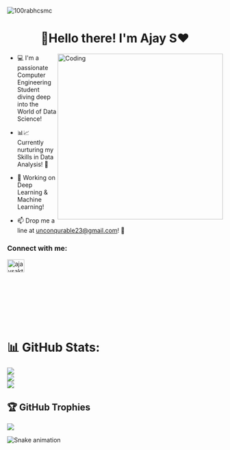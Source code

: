 


<p align="left"> <img src="https://komarev.com/ghpvc/?username=ajay2303&label=Profile%20views&color=0e75b6&style=flat" alt="100rabhcsmc" /> </p>


<h1 align="center"> 👋Hello there! I'm Ajay S❤️ </h1>
<img align="right" alt="Coding" width="386" src="https://user-images.githubusercontent.com/74038190/235224431-e8c8c12e-6826-47f1-89fb-2ddad83b3abf.gif">

- 💻 I'm a passionate Computer Engineering Student diving deep into the World of Data Science!

- 📊📈 Currently nurturing my Skills in Data Analysis! 🤖

- 🔭 Working on Deep Learning & Machine Learning! 

- 📫 Drop me a line at unconqurable23@gmail.com! 📧

<h3 align="left">Connect with me:</h3>

<p align="left">
<a href="https://linkedin.com/in/ajaysakthivel23" target="blank"><img align="center" src="https://raw.githubusercontent.com/rahuldkjain/github-profile-readme-generator/master/src/images/icons/Social/linked-in-alt.svg" alt="ajaysakthivel23" height="30" width="40" /></a>
</p> <br><br><br><br><br><br>

# 📊 GitHub Stats:
![](https://github-readme-stats.vercel.app/api?username=ajay2303&theme=vue&hide_border=false&include_all_commits=false&count_private=false)<br/>
![](https://github-readme-streak-stats.herokuapp.com/?user=ajay2303&theme=vue&hide_border=false)<br/>
![](https://github-readme-stats.vercel.app/api/top-langs/?username=ajay2303&theme=vue&hide_border=false&include_all_commits=false&count_private=false&layout=compact)

## 🏆 GitHub Trophies
![](https://github-profile-trophy.vercel.app/?username=ajay2303&theme=onestar&no-frame=false&no-bg=false&margin-w=4)




<img src="https://raw.githubusercontent.com/Ajay2303/Ajay2303/output/snake.svg" alt="Snake animation" />
	




